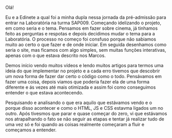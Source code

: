Olá! 

Eu e a Edinete a qual foi a minha dupla nessa jornada da pré-admissão para entrar na Laboratória na turma SAP009.
Começando idelizando o projeto, em como seria e o tema. Pensamos em fazer sobre cinema, já tinhamos feito as perguntas e respotas e depois decidimos mudar o tema para a Laboratória. O processo no começo foi consfuso porque não sabiamos muito ao certo o que fazer e de onde iniciar. Em seguida desenhamos como seria o site, mas ficamos com algo simples, sem muitas funções interativas, apenas com o que estava descrito nos Marcos. 

Demos início vendo muitos vídeos e lendo muitos artigos para termos uma ideia do que implementar no projeto e a cada erro tivemos que descobrir um nova forma de fazer dar certo o código como o todo. 
Pensávamos em fazer uma coisa, depois viamos que poderia fazer ela de uma forma diferente e ás vezes até mais otimizada e assim foi como conseguimos entender o que estava acontecendo.

Pesquisando e analisando o que era aquilo que estávamos vendo e o porque disso acontecer e como o HTML, JS e CSS estavma ligados um no outro.
Após tivesmos que parar e quase começar do zero, vi que estávamos nos atrapalhando o fato se não seguir as etapas e tentar já realizar tudo de uma vez só e foi quando as coisas realmente começaram a fluir e começamos a entender.  
